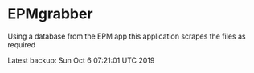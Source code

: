 # EPMgrabber
Using a database from the EPM app this application scrapes the files as required


Latest backup: Sun Oct 6 07:21:01 UTC 2019
